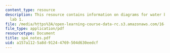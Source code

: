 ```yaml
---
content_type: resource
description: This resource contains information on diagrams for water bottle rocket
  lab 1.
file: /media/https%3A/open-learning-course-data-rc.s3.amazonaws.com/16-01-unified-engineering-i-ii-iii-iv-fall-2005-spring-2006/a157a1125a8d91244769504d630eedcf_sp4_notes.pdf
file_type: application/pdf
resourcetype: Document
title: sp4_notes.pdf
uid: a157a112-5a8d-9124-4769-504d630eedcf
---
```

